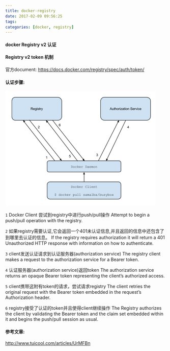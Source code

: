 ```yaml
---
title: docker-registry
date: 2017-02-09 09:56:25
tags:
categories: [docker, registry]
---
```


#### docker Registry v2 认证

#### Registry v2 token 机制


  官方document: https://docs.docker.com/registry/spec/auth/token/
  
#### 认证步骤:
  
  ![认证流程图](./docker_registry_authentication.png)
  
  `1` Docker Client 尝试到registry中进行push/pull操作
  Attempt to begin a push/pull operation with the registry.
  
  `2` 如果registry需要认证,它会返回一个401未认证信息,并且返回的信息中还包含了到哪里去认证的信息。
  If the registry requires authorization it will return a 401 Unauthorized HTTP response with information on how to authenticate.
  
  `3` client发送认证请求到认证服务器(authorization service)
  The registry client makes a request to the authorization service for a Bearer token.
  
  `4` 认证服务器(authorization service)返回token
  The authorization service returns an opaque Bearer token representing the client’s authorized access.
  
  `5` client携带这附有token的请求，尝试请求registry
  The client retries the original request with the Bearer token embedded in the request’s Authorization header.
  
  `6` registry接受了认证的token并且使得client继续操作
  The Registry authorizes the client by validating the Bearer token and the claim set embedded within it and begins the push/pull session as usual.

  

#### 参考文章:
http://www.tuicool.com/articles/UrMFBn